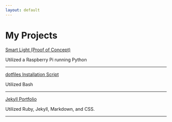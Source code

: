 ```yaml
---
layout: default
---
```


# [](#projects)My Projects

[Smart Light (Proof of Concept)](smart-light)

Utilized a Raspberry Pi running Python 
* * *

[dotfiles Installation Script](dotfiles-script)

Utilized Bash
* * *

[Jekyll Portfolio](jekyll-portfolio)

Utilized Ruby, Jekyll, Markdown, and CSS.
* * *
